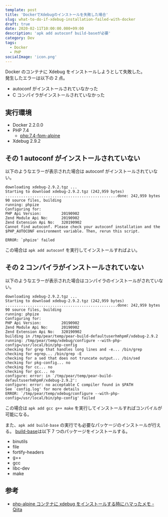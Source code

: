 ```yaml
---
template: post
title: 'DockerでXdebugのインストールを失敗した場合'
slug: what-to-do-if-xdebug-installation-failed-with-docker
draft: true
date: 2020-02-11T10:00:00.000+09:00
description: 'apk add autoconf build-baseが必要'
category: Dev
tags:
  - Docker
  - PHP
socialImage: 'icon.png'
---
```


Docker のコンテナに Xdebug をインストールしようとして失敗した。<br>
発生したエラーは以下の 2 点。

- autoconf がインストールされていなかった
- C コンパイラがインストールされていなかった

## 実行環境

- Docker 2.2.0.0
- PHP 7.4
  - [php:7.4-fpm-alpine](https://hub.docker.com/_/php)
- Xdebug 2.9.2

## その 1 autoconf がインストールされていない

以下のようなエラーが表示された場合は autoconf がインストールされていない。

```
downloading xdebug-2.9.2.tgz ...
Starting to download xdebug-2.9.2.tgz (242,959 bytes)
..................................................done: 242,959 bytes
90 source files, building
running: phpize
Configuring for:
PHP Api Version:         20190902
Zend Module Api No:      20190902
Zend Extension Api No:   320190902
Cannot find autoconf. Please check your autoconf installation and the
$PHP_AUTOCONF environment variable. Then, rerun this script.

ERROR: `phpize' failed
```

この場合は `apk add autoconf` を実行してインストールすればよい。

## その 2 コンパイラがインストールされていない

以下のようなエラーが表示された場合はコンパイラのインストールがされていない。

```
downloading xdebug-2.9.2.tgz ...
Starting to download xdebug-2.9.2.tgz (242,959 bytes)
..................................................done: 242,959 bytes
90 source files, building
running: phpize
Configuring for:
PHP Api Version:         20190902
Zend Module Api No:      20190902
Zend Extension Api No:   320190902
building in /tmp/pear/temp/pear-build-defaultuserhmhpmF/xdebug-2.9.2
running: /tmp/pear/temp/xdebug/configure --with-php-config=/usr/local/bin/php-config
checking for grep that handles long lines and -e... /bin/grep
checking for egrep... /bin/grep -E
checking for a sed that does not truncate output... /bin/sed
checking for pkg-config... no
checking for cc... no
checking for gcc... no
configure: error: in `/tmp/pear/temp/pear-build-defaultuserhmhpmF/xdebug-2.9.2':
configure: error: no acceptable C compiler found in $PATH
See `config.log' for more details
ERROR: `/tmp/pear/temp/xdebug/configure --with-php-config=/usr/local/bin/php-config' failed
```

この場合は `apk add gcc g++ make` を実行してインストールすればコンパイルが可能になる。

また、`apk add build-base` の実行でも必要なパッケージのインストールが行える。
[build-base](https://pkgs.alpinelinux.org/package/edge/main/x86_64/build-base)は以下 7 つのパッケージをインストールする。

- binutils
- file
- fortify-headers
- g++
- gcc
- libc-dev
- make

## 参考

- [php-alpine コンテナに xdebug をインストールする時にハマったメモ - Qiita](https://qiita.com/ucan-lab/items/fbf021bf69896538e515)

